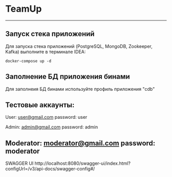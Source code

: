 # TeamUp

---
## Запуск стека приложений

Для запуска стека приложений (PostgreSQL, MongoDB, Zookeeper, Kafka) выполните в терминале IDEA:

    docker-compose up -d

## Заполнение БД приложения бинами

Для заполнеия БД бинами используйте профиль приложения "cdb"

## Тестовые аккаунты:

User: 
user@gmail.com password: user

Admin: 
admin@gmail.com password: admin

Moderator: 
moderator@gmail.com password: moderator
---
SWAGGER UI
http://localhost:8080/swagger-ui/index.html?configUrl=/v3/api-docs/swagger-config#/